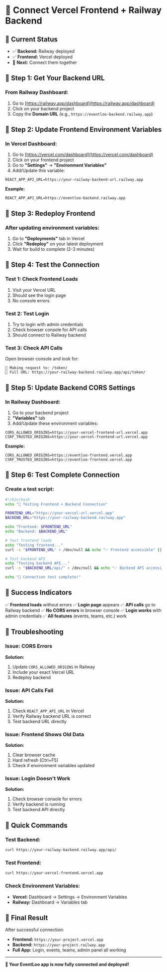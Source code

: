 # 🔗 Connect Vercel Frontend + Railway Backend

## 🎯 Current Status
- ✅ **Backend:** Railway deployed
- ✅ **Frontend:** Vercel deployed
- 🔗 **Next:** Connect them together

## 📍 Step 1: Get Your Backend URL

### **From Railway Dashboard:**
1. Go to [https://railway.app/dashboard](https://railway.app/dashboard)
2. Click on your backend project
3. Copy the **Domain URL** (e.g., `https://eventloo-backend.railway.app`)

## 📍 Step 2: Update Frontend Environment Variables

### **In Vercel Dashboard:**
1. Go to [https://vercel.com/dashboard](https://vercel.com/dashboard)
2. Click on your frontend project
3. Go to **"Settings"** → **"Environment Variables"**
4. Add/Update this variable:

```
REACT_APP_API_URL=https://your-railway-backend-url.railway.app
```

**Example:**
```
REACT_APP_API_URL=https://eventloo-backend.railway.app
```

## 📍 Step 3: Redeploy Frontend

### **After updating environment variables:**
1. Go to **"Deployments"** tab in Vercel
2. Click **"Redeploy"** on your latest deployment
3. Wait for build to complete (2-3 minutes)

## 🧪 Step 4: Test the Connection

### **Test 1: Check Frontend Loads**
1. Visit your Vercel URL
2. Should see the login page
3. No console errors

### **Test 2: Test Login**
1. Try to login with admin credentials
2. Check browser console for API calls
3. Should connect to Railway backend

### **Test 3: Check API Calls**
Open browser console and look for:
```
🔧 Making request to: /token/
🔧 Full URL: https://your-railway-backend.railway.app/api/token/
```

## 🔧 Step 5: Update Backend CORS Settings

### **In Railway Dashboard:**
1. Go to your backend project
2. **"Variables"** tab
3. Add/Update these environment variables:

```
CORS_ALLOWED_ORIGINS=https://your-vercel-frontend-url.vercel.app
CSRF_TRUSTED_ORIGINS=https://your-vercel-frontend-url.vercel.app
```

**Example:**
```
CORS_ALLOWED_ORIGINS=https://eventloo-frontend.vercel.app
CSRF_TRUSTED_ORIGINS=https://eventloo-frontend.vercel.app
```

## 🧪 Step 6: Test Complete Connection

### **Create a test script:**
```bash
#!/bin/bash
echo "🔗 Testing Frontend + Backend Connection"

FRONTEND_URL="https://your-vercel-url.vercel.app"
BACKEND_URL="https://your-railway-backend.railway.app"

echo "Frontend: $FRONTEND_URL"
echo "Backend: $BACKEND_URL"

# Test frontend loads
echo "Testing frontend..."
curl -s "$FRONTEND_URL" > /dev/null && echo "✅ Frontend accessible" || echo "❌ Frontend not accessible"

# Test backend API
echo "Testing backend API..."
curl -s "$BACKEND_URL/api/" > /dev/null && echo "✅ Backend API accessible" || echo "❌ Backend API not accessible"

echo "🎯 Connection test complete!"
```

## 🎯 Success Indicators

✅ **Frontend loads** without errors
✅ **Login page** appears
✅ **API calls** go to Railway backend
✅ **No CORS errors** in browser console
✅ **Login works** with admin credentials
✅ **All features** (events, teams, etc.) work

## 🔧 Troubleshooting

### **Issue: CORS Errors**
**Solution:**
1. Update `CORS_ALLOWED_ORIGINS` in Railway
2. Include your exact Vercel URL
3. Redeploy backend

### **Issue: API Calls Fail**
**Solution:**
1. Check `REACT_APP_API_URL` in Vercel
2. Verify Railway backend URL is correct
3. Test backend URL directly

### **Issue: Frontend Shows Old Data**
**Solution:**
1. Clear browser cache
2. Hard refresh (Ctrl+F5)
3. Check if environment variables updated

### **Issue: Login Doesn't Work**
**Solution:**
1. Check browser console for errors
2. Verify backend is running
3. Test backend API directly

## 📱 Quick Commands

### **Test Backend:**
```bash
curl https://your-railway-backend.railway.app/api/
```

### **Test Frontend:**
```bash
curl https://your-vercel-frontend.vercel.app
```

### **Check Environment Variables:**
- **Vercel:** Dashboard → Settings → Environment Variables
- **Railway:** Dashboard → Variables tab

## 🎉 Final Result

After successful connection:
- **Frontend:** `https://your-project.vercel.app`
- **Backend:** `https://your-project.railway.app`
- **Full App:** Login, events, teams, admin panel all working

---

**🚀 Your EventLoo app is now fully connected and deployed!** 